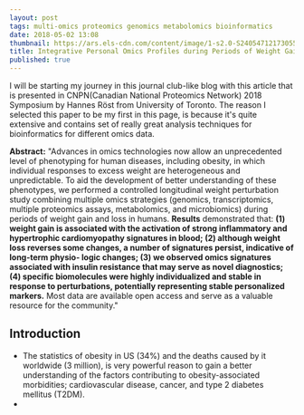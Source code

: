 ```yaml
---
layout: post
tags: multi-omics proteomics genomics metabolomics bioinformatics
date: 2018-05-02 13:08
thumbnail: https://ars.els-cdn.com/content/image/1-s2.0-S2405471217305550-fx1.jpg
title: Integrative Personal Omics Profiles during Periods of Weight Gain and Loss
published: true
---
```


I will be starting my journey in this journal club-like blog with this article that is presented in CNPN(Canadian National Proteomics Network) 2018 Symposium  by Hannes Rӧst from University of Toronto. The reason I selected this paper to be my first in this page, is because it's quite extensive and contains set of really great analysis techniques for bioinformatics for different omics data.

**Abstract:** "Advances in omics technologies now allow an unprecedented level of phenotyping for human diseases, including obesity, in which individual responses to excess weight are heterogeneous and unpredictable. To aid the development of better understanding of these phenotypes, we performed a controlled longitudinal weight perturbation study combining multiple omics strategies (genomics, transcriptomics, multiple proteomics assays, metabolomics, and microbiomics) during periods of weight gain and loss in humans. **Results** demonstrated that: **(1) weight gain is associated with the activation of strong inflammatory and hypertrophic cardiomyopathy signatures in blood; (2) although weight loss reverses some changes, a number of signatures persist, indicative of long-term physio- logic changes; (3) we observed omics signatures associated with insulin resistance that may serve as novel diagnostics; (4) specific biomolecules were highly individualized and stable in response to perturbations, potentially representing stable personalized markers.** Most data are available open access and serve as a valuable resource for the community."


## Introduction

- The statistics of obesity in US (34%) and the deaths caused by it worldwide (3 million), is very powerful reason to gain a better understanding of the factors contributing to obesity-associated morbidities; cardiovascular disease, cancer, and type 2 diabetes mellitus (T2DM).
-
